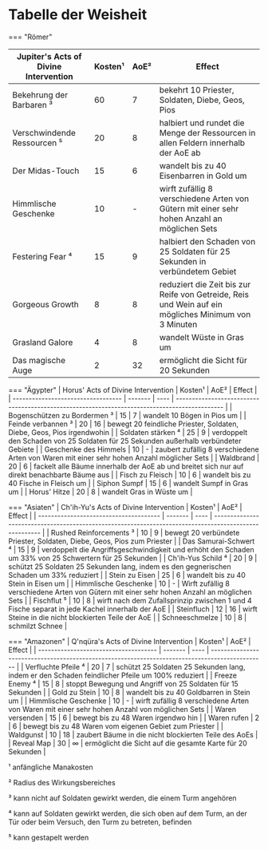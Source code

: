 # Tabelle der Weisheit


=== "Römer"
	<table><thead><tr><th>Jupiter's Acts of Divine Intervention</th><th data-type="number">Kosten¹</th><th>AoE²</th><th>Effect</th></tr></thead><tbody><tr><td>Bekehrung der Barbaren ³</td><td>60</td><td>7</td><td>bekehrt 10 Priester, Soldaten, Diebe, Geos, Pios</td></tr><tr><td>Verschwindende Ressourcen ⁵</td><td>20</td><td>8</td><td>halbiert und rundet die Menge der Ressourcen in allen Feldern innerhalb der AoE ab</td></tr><tr><td>Der Midas-Touch</td><td>15</td><td>6</td><td>wandelt bis zu 40 Eisenbarren in Gold um</td></tr><tr><td>Himmlische Geschenke</td><td>10</td><td>-</td><td>wirft zufällig 8 verschiedene Arten von Gütern mit einer sehr hohen Anzahl an möglichen Sets</td></tr><tr><td>Festering Fear ⁴</td><td>15</td><td>9</td><td>halbiert den Schaden von 25 Soldaten für 25 Sekunden in verbündetem Gebiet</td></tr><tr><td>Gorgeous Growth</td><td>8</td><td>8</td><td>reduziert die Zeit bis zur Reife von Getreide, Reis und Wein auf ein mögliches Minimum von 3 Minuten</td></tr><tr><td>Grasland Galore</td><td>4</td><td>8</td><td>wandelt Wüste in Gras um</td></tr><tr><td>Das magische Auge</td><td>2</td><td>32</td><td>ermöglicht die Sicht für 20 Sekunden</td></tr></tbody></table>


=== "Ägypter"
	| Horus' Acts of Divine Intervention | Kosten¹ | AoE² | Effect                                                                                        |
	| ---------------------------------- | ------- | ---- | --------------------------------------------------------------------------------------------- |
	| Bogenschützen zu Bordermen ³       | 15      | 7    | wandelt 10 Bögen in Pios um                                                                   |
	| Feinde verbannen ³                 | 20      | 16   | bewegt 20 feindliche Priester, Soldaten, Diebe, Geos, Pios irgendwohin                        |
	| Soldaten stärken ⁴                 | 25      | 9    | verdoppelt den Schaden von 25 Soldaten für 25 Sekunden außerhalb verbündeter Gebiete          |
	| Geschenke des Himmels              | 10      | -    | zaubert zufällig 8 verschiedene Arten von Waren mit einer sehr hohen Anzahl möglicher Sets    |
	| Waldbrand                          | 20      | 6    | fackelt alle Bäume innerhalb der AoE ab und breitet sich nur auf direkt benachbarte Bäume aus |
	| Fisch zu Fleisch                   | 10      | 6    | wandelt bis zu 40 Fische in Fleisch um                                                        |
	| Siphon Sumpf                       | 15      | 6    | wandelt Sumpf in Gras um                                                                      |
	| Horus' Hitze                       | 20      | 8    | wandelt Gras in Wüste um                                                                      |


=== "Asiaten"
	| Ch'ih-Yu's Acts of Divine Intervention | Kosten¹ | AoE² | Effect                                                                                                 |
	| -------------------------------------- | ------- | ---- | ------------------------------------------------------------------------------------------------------ |
	| Rushed Reinforcements ³                | 10      | 9    | bewegt 20 verbündete Priester, Soldaten, Diebe, Geos, Pios zum Priester                                |
	| Das Samurai-Schwert ⁴                  | 15      | 9    | verdoppelt die Angriffsgeschwindigkeit und erhöht den Schaden um 33% von 25 Schwertern für 25 Sekunden |
	| Ch'ih-Yus Schild ⁴                     | 20      | 9    | schützt 25 Soldaten 25 Sekunden lang, indem es den gegnerischen Schaden um 33% reduziert               |
	| Stein zu Eisen                         | 25      | 6    | wandelt bis zu 40 Stein in Eisen um                                                                    |
	| Himmlische Geschenke                   | 10      | -    | Wirft zufällig 8 verschiedene Arten von Gütern mit einer sehr hohen Anzahl an möglichen Sets           |
	| Fischflut ⁵                            | 10      | 8    | wirft nach dem Zufallsprinzip zwischen 1 und 4 Fische separat in jede Kachel innerhalb der AoE         |
	| Steinfluch                             | 12      | 16   | wirft Steine in die nicht blockierten Teile der AoE                                                    |
	| Schneeschmelze                         | 10      | 8    | schmilzt Schnee                                                                                        |


=== "Amazonen"
	| Q'nqüra's Acts of Divine Intervention | Kosten¹ | AoE² | Effect                                                                                          |
	| ------------------------------------- | ------- | ---- | ----------------------------------------------------------------------------------------------- |
	| Verfluchte Pfeile ⁴                   | 20      | 7    | schützt 25 Soldaten 25 Sekunden lang, indem er den Schaden feindlicher Pfeile um 100% reduziert |
	| Freeze Enemy ⁴                        | 15      | 8    | stoppt Bewegung und Angriff von 25 Soldaten für 15 Sekunden                                     |
	| Gold zu Stein                         | 10      | 8    | wandelt bis zu 40 Goldbarren in Stein um                                                        |
	| Himmlische Geschenke                  | 10      | -    | wirft zufällig 8 verschiedene Arten von Waren mit einer sehr hohen Anzahl von möglichen Sets    |
	| Waren versenden                       | 15      | 6    | bewegt bis zu 48 Waren irgendwo hin                                                             |
	| Waren rufen                           | 2       | 6    | bewegt bis zu 48 Waren vom eigenen Gebiet zum Priester                                          |
	| Waldgunst                             | 10      | 18   | zaubert Bäume in die nicht blockierten Teile des AoEs                                           |
	| Reveal Map                            | 30      | ∞    | ermöglicht die Sicht auf die gesamte Karte für 20 Sekunden                                      |



¹ anfängliche Manakosten

² Radius des Wirkungsbereiches

³ kann nicht auf Soldaten gewirkt werden, die einem Turm angehören

⁴ kann auf Soldaten gewirkt werden, die sich oben auf dem Turm, an der Tür oder beim Versuch, den Turm zu betreten, befinden

⁵ kann gestapelt werden
